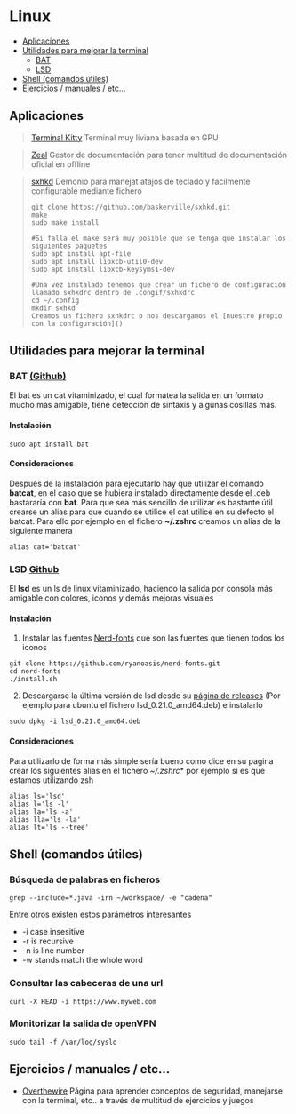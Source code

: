# Linux

* [Aplicaciones](#aplicaciones)
* [Utilidades para mejorar la terminal](#terminal)
  * [BAT](#bat)
  * [LSD](#lsd)
* [Shell (comandos útiles)](#shell) 
* [Ejercicios / manuales / etc...](#ejercicios)


## <a name="aplicaciones">Aplicaciones</a>
> [Terminal Kitty](https://sw.kovidgoyal.net/kitty/) Terminal muy liviana basada en GPU

> [Zeal](https://zealdocs.org/) Gestor de documentación para tener multitud de documentación oficial en offline

> [sxhkd](https://github.com/baskerville/sxhkd) Demonio para manejat atajos de teclado y facilmente configurable mediante fichero
>```console
>git clone https://github.com/baskerville/sxhkd.git
>make
>sudo make install
>
>#Si falla el make será muy posible que se tenga que instalar los siguientes paquetes
>sudo apt install apt-file
>sudo apt install libxcb-util0-dev
>sudo apt install libxcb-keysyms1-dev
>
>#Una vez instalado tenemos que crear un fichero de configuración llamado sxhkdrc dentro de .congif/sxhkdrc
>cd ~/.config
>mkdir sxhkd
> Creamos un fichero sxhkdrc o nos descargamos el [nuestro propio con la configuración]()
>```


## <a name="terminal">Utilidades para mejorar la terminal<a/>

### <a name="bat">BAT [(Github)](https://github.com/sharkdp/bat)</a>
El bat es un cat vitaminizado, el cual formatea la salida en un formato mucho más amigable, tiene detección de sintaxis y algunas cosillas más.

#### Instalación
```console
sudo apt install bat
```

#### Consideraciones
Después de la instalación para ejecutarlo hay que utilizar el comando **batcat**, en el caso que se hubiera instalado directamente desde el .deb bastararía con **bat**. Para que sea más sencillo de utilizar es bastante útil crearse un alias para que cuando se utilice el cat utilice en su defecto el batcat. Para ello por ejemplo en el fichero **~/.zshrc** creamos un alias de la siguiente manera
```console
alias cat='batcat'
```
  
### <a name="lsd">LSD [Github](https://github.com/Peltoche/lsd)</a>
El **lsd** es un ls de linux vitaminizado, haciendo la salida por consola más amigable con colores, iconos y demás mejoras visuales  

#### Instalación
1. Instalar las fuentes [Nerd-fonts](https://github.com/ryanoasis/nerd-fonts/blob/master/readme.md) que son las fuentes que tienen todos los iconos
  ```console
  git clone https://github.com/ryanoasis/nerd-fonts.git
  cd nerd-fonts
  ./install.sh
  ```
2. Descargarse la última versión de lsd desde su [página de releases](https://github.com/Peltoche/lsd/releases) (Por ejemplo para ubuntu el fichero lsd_0.21.0_amd64.deb) e instalarlo
```console
sudo dpkg -i lsd_0.21.0_amd64.deb 
```
#### Consideraciones
Para utilizarlo de forma más simple sería bueno como dice en su pagina crear los siguientes alias en el fichero *~/.zshrc** por ejemplo si es que estamos utilizando zsh
 ```console
 alias ls='lsd'
 alias l='ls -l'
 alias la='ls -a'
 alias lla='ls -la'
 alias lt='ls --tree'
 ```
 
## <a name="shell">Shell (comandos útiles)</a> 
 
### Búsqueda de palabras en ficheros
 ```console
 grep --include=*.java -irn ~/workspace/ -e "cadena" 
 ``` 
 Entre otros existen estos parámetros interesantes
 * -i case insesitive
 * -r is recursive
 * -n is line number
 * -w stands match the whole word
 
### Consultar las cabeceras de una url
 ```console
 curl -X HEAD -i https://www.myweb.com 
 ```
 
### Monitorizar la salida de openVPN
 ```console
 sudo tail -f /var/log/syslo
 ```
  
## <a name="ejercicios">Ejercicios / manuales / etc...</a>
* [Overthewire](https://overthewire.org/wargames/) Página para aprender conceptos de seguridad, manejarse con la terminal, etc.. a través de multitud de ejercicios y juegos
